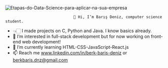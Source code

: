 

![Etapas-do-Data-Science-para-aplicar-na-sua-empresa](https://github.com/berkbarisdeniz/berkbarisdeniz/assets/167528201/e81a298a-0b32-45db-a5ba-28fc90151493)

                                  👋 Hi, I’m Barış Deniz, computer science student.

                                               
- 👈🏻 I made projects on C, Python and Java. I know basics already.
- 👀 I’m interested in full-stack development but for now working on front-end web development! 
- 🌱 I’m currently learning HTML-CSS-JavaScript-React.js
- 📫 Reach me www.linkedin.com/in/berk-baris-deniz or berkbaris.dnz@gmail.com

